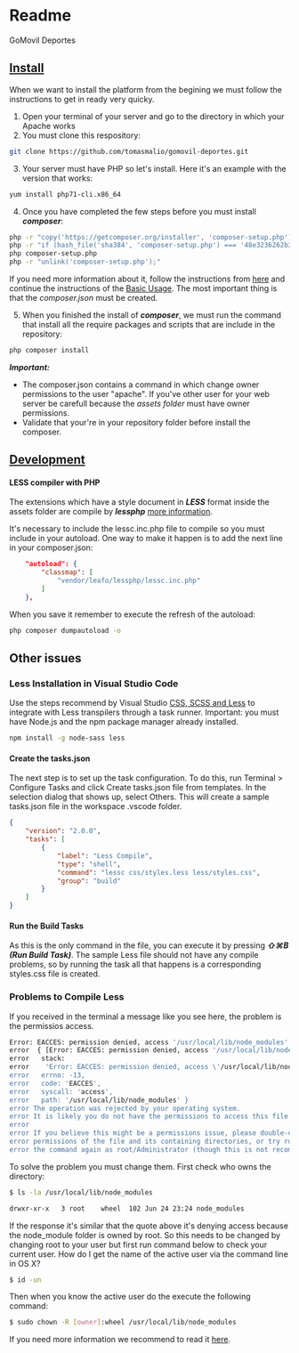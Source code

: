 # Readme

GoMovil Deportes 

## [Install](#install)
When we want to install the platform from the begining we must follow the instructions to get in ready very quicky.
1) Open your terminal of your server and go to the directory in which your Apache works
2) You must clone this respository:
```bash
git clone https://github.com/tomasmalio/gomovil-deportes.git
```
3) Your server must have PHP so let's install. Here it's an example with the version that works:
```bash
yum install php71-cli.x86_64
```
4) Once you have completed the few steps before you must install ***composer***:
```bash
php -r "copy('https://getcomposer.org/installer', 'composer-setup.php');"
php -r "if (hash_file('sha384', 'composer-setup.php') === '48e3236262b34d30969dca3c37281b3b4bbe3221bda826ac6a9a62d6444cdb0dcd0615698a5cbe587c3f0fe57a54d8f5') { echo 'Installer verified'; } else { echo 'Installer corrupt'; unlink('composer-setup.php'); } echo PHP_EOL;"
php composer-setup.php
php -r "unlink('composer-setup.php');"
```
If you need more information about it, follow the instructions from [here](https://getcomposer.org/download/) and continue the instructions of the [Basic Usage](https://getcomposer.org/doc/01-basic-usage.md). The most important thing is that the *composer.json* must be created.

5) When you finished the install of ***composer***, we must run the command that install all the require packages and scripts that are include in the repository:
```bash
php composer install
```
***Important:*** 
- The composer.json contains a command in which change owner permissions to the user "apache". If you've other user for your web server be carefull because the *assets folder* must have owner permissions.
- Validate that your're in your repository folder before install the composer.

## [Development](#development)

#### LESS compiler with PHP
The extensions which have a style document in ***LESS*** format inside the assets folder are compile by ***lessphp*** [more information](http://leafo.net/lessphp/).

It's necessary to include the lessc.inc.php file to compile so you must include in your autoload. One way to make it happen is to add the next line in your composer.json:

```json
	"autoload": {
		"classmap": [
			"vendor/leafo/lessphp/lessc.inc.php"
		]
	},

```
When you save it remember to execute the refresh of the autoload:

```bash
php composer dumpautoload -o
```

## Other issues
### Less Installation in Visual Studio Code

Use the steps recommend by Visual Studio [CSS, SCSS and Less](https://code.visualstudio.com/docs/languages/css#_transpiling-sass-and-less-into-css) to integrate with Less transpilers through a task runner. 
Important: you must have Node.js and the npm package manager already installed.

```bash
npm install -g node-sass less
```

#### Create the tasks.json
The next step is to set up the task configuration. To do this, run Terminal > Configure Tasks and click Create tasks.json file from templates. In the selection dialog that shows up, select Others.
This will create a sample tasks.json file in the workspace .vscode folder. 

```json
{
	"version": "2.0.0",
	"tasks": [
		{
			"label": "Less Compile",
			"type": "shell",
			"command": "lessc css/styles.less less/styles.css",
			"group": "build"
		}
	]
}
```
#### Run the Build Tasks
As this is the only command in the file, you can execute it by pressing ***⇧⌘B (Run Build Task)***. The sample Less file should not have any compile problems, so by running the task all that happens is a corresponding styles.css file is created.


### Problems to Compile Less
If you received in the terminal a message like you see here, the problem is the permissios access.

```bash
Error: EACCES: permission denied, access '/usr/local/lib/node_modules'
error  { [Error: EACCES: permission denied, access '/usr/local/lib/node_modules']
error   stack:
error    'Error: EACCES: permission denied, access \'/usr/local/lib/node_modules\'',
error   errno: -13,
error   code: 'EACCES',
error   syscall: 'access',
error   path: '/usr/local/lib/node_modules' }
error The operation was rejected by your operating system.
error It is likely you do not have the permissions to access this file as the current user
error
error If you believe this might be a permissions issue, please double-check the
error permissions of the file and its containing directories, or try running
error the command again as root/Administrator (though this is not recommended).
```

To solve the problem you must change them. First check who owns the directory:
```bash
$ ls -la /usr/local/lib/node_modules
```
```bash
drwxr-xr-x   3 root    wheel  102 Jun 24 23:24 node_modules
```
If the response it's similar that the quote above it's denying access because the node_module folder is owned by root.
So this needs to be changed by changing root to your user but first run command below to check your current user. 
How do I get the name of the active user via the command line in OS X?

```bash
$ id -un
```

Then when you know the active user do the execute the following command:
```bash
$ sudo chown -R [owner]:wheel /usr/local/lib/node_modules
```

If you need more information we recommend to read it [here](https://stackoverflow.com/questions/48910876/error-eacces-permission-denied-access-usr-local-lib-node-modules-react).